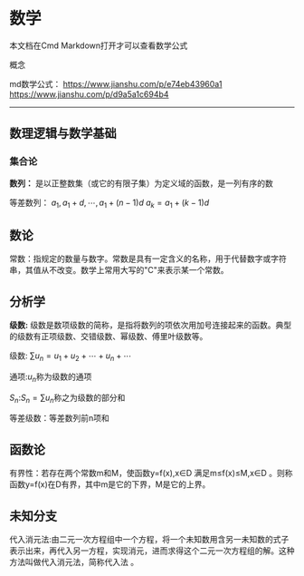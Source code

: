 # 数学

本文档在Cmd Markdown打开才可以查看数学公式

概念

md数学公式：
https://www.jianshu.com/p/e74eb43960a1
https://www.jianshu.com/p/d9a5a1c694b4

***

## 数理逻辑与数学基础

### 集合论

**数列：** 
是以正整数集（或它的有限子集）为定义域的函数，是一列有序的数

等差数列：
$a_1,a_1+d,\cdots,a_1+(n-1)d$
$a_k=a_1+(k-1)d$



## 数论

常数：指规定的数量与数字。常数是具有一定含义的名称，用于代替数字或字符串，其值从不改变。数学上常用大写的"C"来表示某一个常数。



## 分析学

**级数:**
级数是数项级数的简称，是指将数列的项依次用加号连接起来的函数。典型的级数有正项级数、交错级数、幂级数、傅里叶级数等。

级数: $\sum u_n=u_1+u_2+\cdots+u_n+\cdots$ 

通项:$u_n$称为级数的通项

$S_n$:$S_n=\sum u_n$称之为级数的部分和

等差级数：等差数列前n项和





## 函数论

有界性：若存在两个常数m和M，使函数y=f(x),x∈D 满足m≤f(x)≤M,x∈D 。则称函数y=f(x)在D有界，其中m是它的下界，M是它的上界。



## 未知分支

代入消元法:由二元一次方程组中一个方程，将一个未知数用含另一未知数的式子表示出来，再代入另一方程，实现消元，进而求得这个二元一次方程组的解。这种方法叫做代入消元法，简称代入法 。